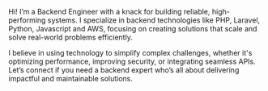 Hi! I’m a Backend Engineer with a knack for building reliable, high-performing systems. I specialize in backend technologies like PHP, Laravel, Python, Javascript and AWS, focusing on creating solutions that scale and solve real-world problems efficiently.

I believe in using technology to simplify complex challenges, whether it's optimizing performance, improving security, or integrating seamless APIs. Let’s connect if you need a backend expert who’s all about delivering impactful and maintainable solutions.
